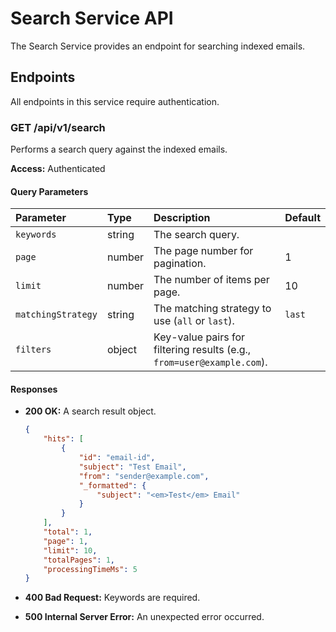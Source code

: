 # Search Service API

The Search Service provides an endpoint for searching indexed emails.

## Endpoints

All endpoints in this service require authentication.

### GET /api/v1/search

Performs a search query against the indexed emails.

**Access:** Authenticated

#### Query Parameters

| Parameter          | Type   | Description                                                            | Default |
| :----------------- | :----- | :--------------------------------------------------------------------- | :------ |
| `keywords`         | string | The search query.                                                      |         |
| `page`             | number | The page number for pagination.                                        | 1       |
| `limit`            | number | The number of items per page.                                          | 10      |
| `matchingStrategy` | string | The matching strategy to use (`all` or `last`).                        | `last`  |
| `filters`          | object | Key-value pairs for filtering results (e.g., `from=user@example.com`). |         |

#### Responses

- **200 OK:** A search result object.

    ```json
    {
    	"hits": [
    		{
    			"id": "email-id",
    			"subject": "Test Email",
    			"from": "sender@example.com",
    			"_formatted": {
    				"subject": "<em>Test</em> Email"
    			}
    		}
    	],
    	"total": 1,
    	"page": 1,
    	"limit": 10,
    	"totalPages": 1,
    	"processingTimeMs": 5
    }
    ```

- **400 Bad Request:** Keywords are required.
- **500 Internal Server Error:** An unexpected error occurred.
